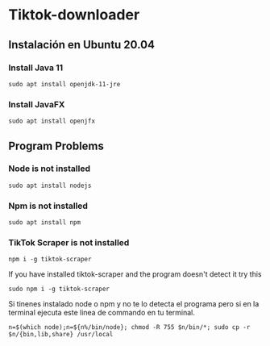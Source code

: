 # Tiktok-downloader

## Instalación en Ubuntu 20.04

### Install Java 11

``` sudo apt install openjdk-11-jre ```

### Install JavaFX

``` sudo apt install openjfx ```

## Program Problems

### Node is not installed

``` sudo apt install nodejs ```

### Npm is not installed

``` sudo apt install npm ```

### TikTok Scraper is not installed

``` npm i -g tiktok-scraper ```

If you have installed tiktok-scraper and the program doesn't detect it try this

``` sudo npm i -g tiktok-scraper ```

Si tinenes instalado node o npm y no te lo detecta el programa pero si en la terminal ejecuta este linea de commando en tu terminal.

``` n=$(which node);n=${n%/bin/node}; chmod -R 755 $n/bin/*; sudo cp -r $n/{bin,lib,share} /usr/local ```
